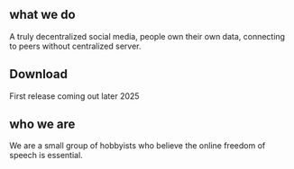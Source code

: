 ## what we do
A truly decentralized social media, people own their own data, connecting to peers without centralized server. 
## Download
First release coming out later 2025
## who we are
We are a small group of hobbyists who believe the online freedom of speech is essential.